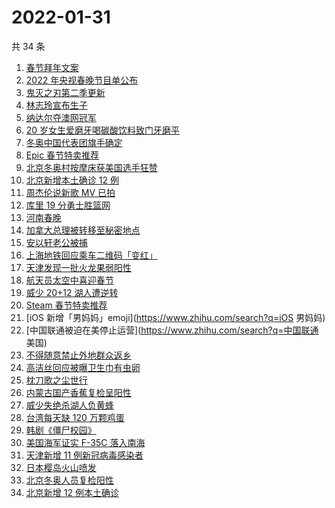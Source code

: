 # 2022-01-31

共 34 条

<!-- BEGIN ZHIHUSEARCH -->
<!-- 最后更新时间 Mon Jan 31 2022 19:08:14 GMT+0800 (China Standard Time) -->
1. [春节拜年文案](https://www.zhihu.com/search?q=拜年文案)
1. [2022 年央视春晚节目单公布](https://www.zhihu.com/search?q=春晚节目单)
1. [鬼灭之刃第二季更新](https://www.zhihu.com/search?q=鬼灭之刃)
1. [林志玲宣布生子](https://www.zhihu.com/search?q=林志玲)
1. [纳达尔夺澳网冠军](https://www.zhihu.com/search?q=纳达尔)
1. [20 岁女生爱磨牙喝碳酸饮料致门牙磨平](https://www.zhihu.com/search?q=碳酸饮料)
1. [冬奥中国代表团旗手确定](https://www.zhihu.com/search?q=冬奥会旗手)
1. [Epic 春节特卖推荐](https://www.zhihu.com/search?q=Epic)
1. [北京冬奥村按摩床获美国选手狂赞](https://www.zhihu.com/search?q=北京冬奥村)
1. [北京新增本土确诊 12 例](https://www.zhihu.com/search?q=北京疫情)
1. [周杰伦说新歌 MV 已拍](https://www.zhihu.com/search?q=周杰伦新歌)
1. [库里 19 分勇士胜篮网](https://www.zhihu.com/search?q=勇士)
1. [河南春晚](https://www.zhihu.com/search?q=河南春晚)
1. [加拿大总理被转移至秘密地点](https://www.zhihu.com/search?q=加拿大总理)
1. [安以轩老公被捕](https://www.zhihu.com/search?q=安以轩老公)
1. [上海地铁回应乘车二维码「变红」](https://www.zhihu.com/search?q=上海地铁二维码)
1. [天津发现一批火龙果弱阳性](https://www.zhihu.com/search?q=火龙果弱阳性)
1. [航天员太空中喜迎春节](https://www.zhihu.com/search?q=航天员太空过年)
1. [威少 20+12 湖人遭逆转](https://www.zhihu.com/search?q=湖人)
1. [Steam 春节特卖推荐](https://www.zhihu.com/search?q=Steam)
1. [iOS 新增「男妈妈」emoji](https://www.zhihu.com/search?q=iOS 男妈妈)
1. [中国联通被迫在美停止运营](https://www.zhihu.com/search?q=中国联通 美国)
1. [不得随意禁止外地群众返乡](https://www.zhihu.com/search?q=不得随意禁止外地群众返乡)
1. [高洁丝回应被曝卫生巾有虫卵](https://www.zhihu.com/search?q=高洁丝回应)
1. [枕刀歌之尘世行](https://www.zhihu.com/search?q=枕刀歌)
1. [内蒙古国产香蕉复检呈阳性](https://www.zhihu.com/search?q=内蒙古国产香蕉复检呈阳性)
1. [威少失绝杀湖人负黄蜂](https://www.zhihu.com/search?q=湖人)
1. [台湾每天缺 120 万颗鸡蛋](https://www.zhihu.com/search?q=台湾每天缺120万颗鸡蛋)
1. [韩剧《僵尸校园》](https://www.zhihu.com/search?q=僵尸校园)
1. [美国海军证实 F-35C 落入南海](https://www.zhihu.com/search?q=美国海军证实)
1. [天津新增 11 例新冠病毒感染者](https://www.zhihu.com/search?q=天津疫情)
1. [日本樱岛火山喷发](https://www.zhihu.com/search?q=日本樱岛火山喷发)
1. [北京冬奥人员复检阳性](https://www.zhihu.com/search?q=北京冬奥人员复检阳性)
1. [北京新增 12 例本土确诊 ](https://www.zhihu.com/search?q=北京新增)
<!-- END ZHIHUSEARCH -->
